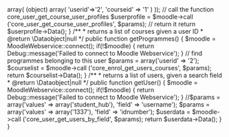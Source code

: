 <?php

use OP\MoodleWebservice;

class MoodleExamplePage_Controller extends Page_Controller {
	
	public function init(){
		return parent::init();
	}
	
	/**
	 * returns a user's profile
	 * @return \Dataobject|null
	 */
	public function getUserProfile() {
		// connect to moodle
		$moodle = MoodleWebservice::connect();
		if(!$moodle) {
			return Debug::message('Failed to connect to Moodle Webservice');
		}
		
		// create a user list containing one generic user
		$params = array('userlist' => array(
			(object) array(
				'userid'=>'2',
				'courseid' => '1'
			)
		));
		
		// call the function core_user_get_course_user_profiles
		$userprofile = $moodle->call ('core_user_get_course_user_profiles', $params);
		
		// return it
		return $userprofile->Data();
	}
	
	
	/**
	 * returns a list of courses given a user ID
	 * @return \Dataobject|null
	 */
	public function getProgrammes() {
		$moodle = MoodleWebservice::connect();
		if(!$moodle) {
			return Debug::message('Failed to connect to Moodle Webservice');
		}
		
		// find programmes belonging to this user
		$params = array('userid' => '2');
		$courselist = $moodle->call ('core_enrol_get_users_courses', $params);
		return $courselist->Data();
	}
	
	/**
	 * returns a list of users, given a search field
	 * @return \Dataobject|null
	 */
	public function getUser() {
		$moodle = MoodleWebservice::connect();
		if(!$moodle) {
			return Debug::message('Failed to connect to Moodle Webservice');
		}
		
		//$params = array('values' => array('student_hub'), 'field' => 'username');
		$params = array('values' => array('1337'), 'field' => 'idnumber');
		$userdata = $moodle->call ('core_user_get_users_by_field', $params);
		
		return $userdata->Data();
	}
	
}
